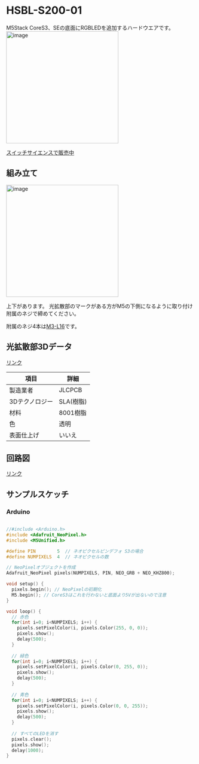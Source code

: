 # HSBL-S200-01

M5Stack CoreS3、SEの底面にRGBLEDを追加するハードウエアです。  
<img src="https://github.com/HSBL-ko-gyo/HSBL-S200-01/blob/main/Image/04.gif?raw=true" alt="image" width="300"/>

[スイッチサイエンスで販売中](https://www.switch-science.com/products/9815)

## 組み立て
<img src="https://github.com/user-attachments/assets/17dca1c3-ad58-4de9-a57a-d9de3dc657ad" alt="image" width="300"/>


上下があります。
光拡散部のマークがある方がM5の下側になるように取り付け附属のネジで締めてください。  

附属のネジ4本は[M3-L16](https://jlcmc.com/product/s/E02/EDLU/FA-%E7%B4%A7%E5%9B%BA%E9%9B%B6%E4%BB%B6-%E8%9E%BA%E9%92%89?productModelNumber=EDLU-C17-M-M3-L16)です。

## 光拡散部3Dデータ

[リンク](https://github.com/HSBL-ko-gyo/HSBL-S200-01/tree/main/3D)

| 項目       | 詳細       |
|------------|------------|
| 製造業者 | JLCPCB  |
| 3Dテクノロジー | SLA(樹脂)  |
| 材料       | 8001樹脂   |
| 色         | 透明       |
| 表面仕上げ   | いいえ     |



## 回路図
[リンク](https://github.com/HSBL-ko-gyo/HSBL-S200-01/tree/main/ElectricCircuit)

## サンプルスケッチ

### Arduino

```cpp

//#include <Arduino.h>
#include <Adafruit_NeoPixel.h>
#include <M5Unified.h>

#define PIN        5  // ネオピクセルピンデフォ S3の場合
#define NUMPIXELS  4  // ネオピクセルの数

// NeoPixelオブジェクトを作成
Adafruit_NeoPixel pixels(NUMPIXELS, PIN, NEO_GRB + NEO_KHZ800);

void setup() {
  pixels.begin(); // NeoPixelの初期化
  M5.begin(); // CoreS3はこれを行わないと底面より5Vが出ないので注意
}

void loop() {
  // 赤色
  for(int i=0; i<NUMPIXELS; i++) {
    pixels.setPixelColor(i, pixels.Color(255, 0, 0));
    pixels.show();
    delay(500);
  }
  
  // 緑色
  for(int i=0; i<NUMPIXELS; i++) {
    pixels.setPixelColor(i, pixels.Color(0, 255, 0));
    pixels.show();
    delay(500);
  }
  
  // 青色
  for(int i=0; i<NUMPIXELS; i++) {
    pixels.setPixelColor(i, pixels.Color(0, 0, 255));
    pixels.show();
    delay(500);
  }
  
  // すべてのLEDを消す
  pixels.clear();
  pixels.show();
  delay(1000);
}

```
